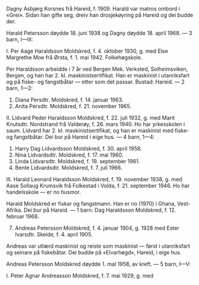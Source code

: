 Dagny Asbjørg Korsnes frå Hareid, f. 1909. Harald var matros ombord i «Grei». Sidan han gifte seg, dreiv han drosjekøyring på Hareid og dei budde der.

Harald Petersson døydde 18. juni 1938 og Dagny døydde 18. april 1968. — 3 barn, I—III:

I. Per Aage Haraldsson Moldskred, f. 4. oktober 1930, g. med Else Margrethe Moe frå Ørsta, f. 1. mai 1942. Folkehøgskole.

Per Haraldsson arbeidde i 7 år ved Bergen Mek. Verksted, Solheimsviken, Bergen, og han har 2. kl. maskinistsertifikat. Han er maskinist i utanriksfart og på fiske- og fangstbåtar — etter som det passar. Bustad: Hareid. — 2 barn, 1—2:

1. Diana Persdtr. Moldskred, f. 14. januar 1963.
2. Anita Persdtr. Moldskred, f. 21. november 1965.

II. Lidvard Peder Haraldsson Moldskred, f. 22. juli 1932, g. med Marit Knutsdtr. Nordstrand frå Valderøy, f. 26. mars 1940. Ho har yrkesskolen i saum. Lidvard har 2. kl. maskinistsertifikat, og han er maskinist med fiske- og fangstbåtar. Dei bur på Hareid i eige hus. — 4 barn, 1—4:

1. Harry Dag Lidvardsson Moldskred, f. 30. april 1958.
2. Nina Lidvardsdtr. Moldskred, f. 17. mai 1960.
3. Linda Lidvarsdtr. Moldskred, f. 19. september 1961.
4. Bente Lidvardsdtr. Moldskred, f. 7. juli 1966.

III. Harald Leonard Haraldsson Moldskred, f. 19. november 1938, g. med Aase Sollaug Krumsvik frå Folkestad i Volda, f. 21. september 1946. Ho har handelsskole — er no husmor.

Harald Moldskred er fiskar og fangstmann. Han er no (1970) i Ghana, Vest-Afrika. Dei bur på Hareid. — 1 barn: Dag Haraldsson Moldskred, f. 12. februar 1968.

7. Andreas Petersson Moldskred, f. 4. januar 1904, g. 1928 med Ester Ivarsdtr. Skeide, f. 4. april 1905.

Andreas var utlærd maskinist og reiste som maskinist — først i utanriksfart og seinare på fiskebåtar. Dei budde på «Elvarhøgd», Hareid, i eige hus.

Andreas Petersson Moldskred døydde 1. mal 1958, av kreft. — 5 barn, I—V:

I. Peter Agnar Andreasson Moldskred, f. 7. mai 1929, g. med